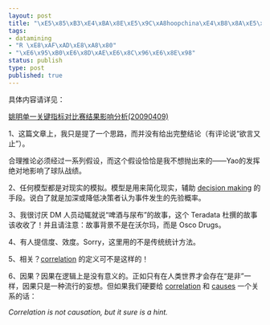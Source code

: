 ```yaml
--- 
layout: post
title: "\xE5\x85\xB3\xE4\xBA\x8E\xE5\x9C\xA8hoopchina\xE4\xB8\x8A\xE5\x8F\x91\xE5\xB8\x96\xE7\x9A\x84\xE5\x9B\x9E\xE7\xAD\x94"
tags: 
- datamining
- "R \xE8\xAF\xAD\xE8\xA8\x80"
- "\xE6\x95\xB0\xE6\x8D\xAE\xE6\x8C\x96\xE6\x8E\x98"
status: publish
type: post
published: true
---
```

具体内容请详见：

<a href="http://bbs.hoopchina.com/590966.html">姚明单一关键指标对比赛结果影响分析(20090409)</a>

1、这篇文章上，我只是提了一个思路，而并没有给出完整结论（有评论说“欲言又止”）。

合理推论必须经过一系列假设，而这个假设恰恰是我不想抛出来的——Yao的发挥绝对地影响了球队战绩。

2、任何模型都是对现实的模拟。模型是用来简化现实，辅助 <a title="Decision making" href="http://sunbjt.spaces.live.com/wiki/Decision_making">decision making</a> 的手段。说白了就是加深或降低决策者认为事件发生的先验概率。

3、我很讨厌 DM 人员动辄就说“啤酒与尿布”的故事，这个 Teradata 杜撰的故事该收收了！并且请注意：故事背景不是在沃尔玛，而是 Osco Drugs。

4、有人提信度、效度。Sorry，这里用的不是传统统计方法。

5、相关？<a href="http://en.wikipedia.org/wiki/Correlation">correlation</a> 的定义可不是这样的！

6、因果？因果在逻辑上是没有意义的。正如只有在人类世界才会存在“是非”一样，因果只是一种流行的妄想。但如果我们硬要给 <a href="http://en.wikipedia.org/wiki/Correlation">correlation</a> 和 <a href="http://en.wikipedia.org/wiki/Causality">causes</a> 一个关系的话：

<em>Correlation is not causation, but it sure is a hint.</em>
